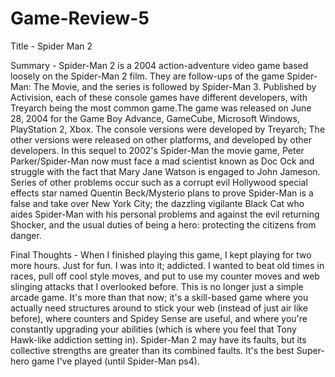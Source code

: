 # Game-Review-5

Title - Spider Man 2

Summary - Spider-Man 2 is a 2004 action-adventure video game based loosely on the Spider-Man 2 film. They are follow-ups of the game Spider-Man: The Movie, and the series is followed by Spider-Man 3. Published by Activision, each of these console games have different developers, with Treyarch being the most common game.The game was released on June 28, 2004 for the Game Boy Advance, GameCube, Microsoft Windows, PlayStation 2, Xbox. The console versions were developed by Treyarch; The other versions were released on other platforms, and developed by other developers. In this sequel to 2002's Spider-Man the movie game, Peter Parker/Spider-Man now must face a mad scientist known as Doc Ock and struggle with the fact that Mary Jane Watson is engaged to John Jameson. Series of other problems occur such as a corrupt evil Hollywood special effects star named Quentin Beck/Mysterio plans to prove Spider-Man is a false and take over New York City; the dazzling vigilante Black Cat who aides Spider-Man with his personal problems and against the evil returning Shocker, and the usual duties of being a hero: protecting the citizens from danger.

Final Thoughts - When I finished playing this game, I kept playing for two more hours. Just for fun. I was into it; addicted. I wanted to beat old times in races, pull off cool style moves, and put to use my counter moves and web slinging attacks that I overlooked before. This is no longer just a simple arcade game. It's more than that now; it's a skill-based game where you actually need structures around to stick your web (instead of just air like before), where counters and Spidey Sense are useful, and where you're constantly upgrading your abilities (which is where you feel that Tony Hawk-like addiction setting in). Spider-Man 2 may have its faults, but its collective strengths are greater than its combined faults. It's the best Super-hero game I've played (until Spider-Man ps4).
